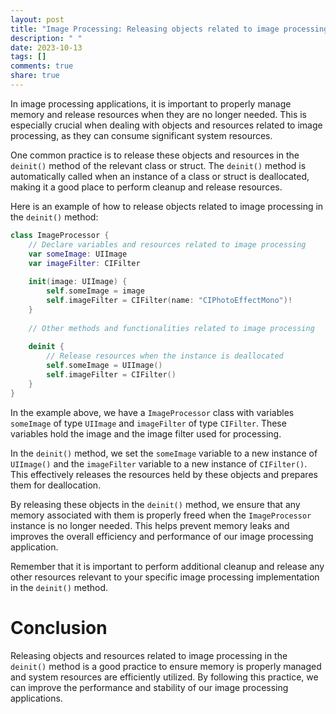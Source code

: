 ```yaml
---
layout: post
title: "Image Processing: Releasing objects related to image processing in deinit()"
description: " "
date: 2023-10-13
tags: []
comments: true
share: true
---
```


In image processing applications, it is important to properly manage memory and release resources when they are no longer needed. This is especially crucial when dealing with objects and resources related to image processing, as they can consume significant system resources.

One common practice is to release these objects and resources in the `deinit()` method of the relevant class or struct. The `deinit()` method is automatically called when an instance of a class or struct is deallocated, making it a good place to perform cleanup and release resources.

Here is an example of how to release objects related to image processing in the `deinit()` method:

```swift
class ImageProcessor {
    // Declare variables and resources related to image processing
    var someImage: UIImage
    var imageFilter: CIFilter
    
    init(image: UIImage) {
        self.someImage = image
        self.imageFilter = CIFilter(name: "CIPhotoEffectMono")!
    }
    
    // Other methods and functionalities related to image processing
    
    deinit {
        // Release resources when the instance is deallocated
        self.someImage = UIImage()
        self.imageFilter = CIFilter()
    }
}
```

In the example above, we have a `ImageProcessor` class with variables `someImage` of type `UIImage` and `imageFilter` of type `CIFilter`. These variables hold the image and the image filter used for processing.

In the `deinit()` method, we set the `someImage` variable to a new instance of `UIImage()` and the `imageFilter` variable to a new instance of `CIFilter()`. This effectively releases the resources held by these objects and prepares them for deallocation.

By releasing these objects in the `deinit()` method, we ensure that any memory associated with them is properly freed when the `ImageProcessor` instance is no longer needed. This helps prevent memory leaks and improves the overall efficiency and performance of our image processing application.

Remember that it is important to perform additional cleanup and release any other resources relevant to your specific image processing implementation in the `deinit()` method.

# Conclusion

Releasing objects and resources related to image processing in the `deinit()` method is a good practice to ensure memory is properly managed and system resources are efficiently utilized. By following this practice, we can improve the performance and stability of our image processing applications.
